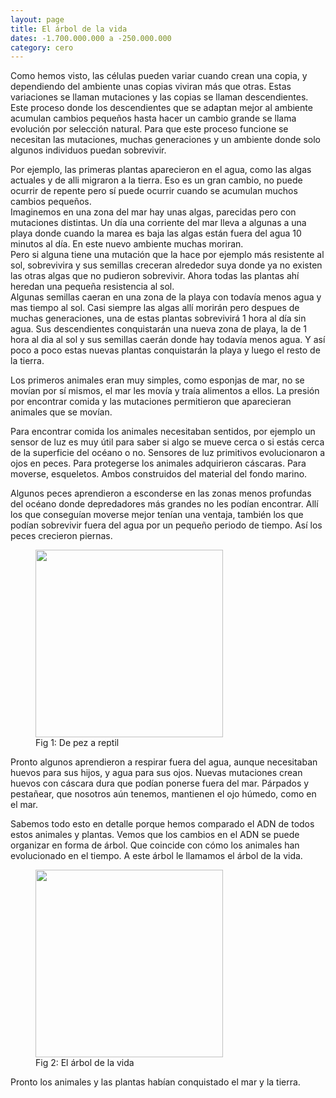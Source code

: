```yaml
---
layout: page
title: El árbol de la vida
dates: -1.700.000.000 a -250.000.000
category: cero
---
```


Como hemos visto, las células pueden variar cuando crean una copia, y dependiendo del ambiente unas copias viviran más que otras. Estas variaciones se llaman mutaciones y las copias se llaman descendientes.  
Este proceso donde los descendientes que se adaptan mejor al ambiente acumulan cambios pequeños hasta hacer un cambio grande se llama evolución por selección natural. Para que este proceso funcione se necesitan las mutaciones, muchas generaciones y un ambiente donde solo algunos individuos puedan sobrevivir.

Por ejemplo, las primeras plantas aparecieron en el agua, como las algas actuales y de alli migraron a la tierra. Eso es un gran cambio, no puede ocurrir de repente pero sí puede ocurrir cuando se acumulan muchos cambios pequeños.  
Imaginemos en una zona del mar hay unas algas, parecidas pero con mutaciones distintas. Un día una corriente del mar lleva a algunas a una playa donde cuando la marea es baja las algas están fuera del agua 10 minutos al día. En este nuevo ambiente muchas moriran.  
Pero si alguna tiene una mutación que la hace por ejemplo más resistente al sol, sobrevivira y sus semillas creceran alrededor suya donde ya no existen las otras algas que no pudieron sobrevivir. Ahora todas las plantas ahí heredan una pequeña resistencia al sol.  
Algunas semillas caeran en una zona de la playa con todavía menos agua y mas tiempo al sol. Casi siempre las algas allí morirán pero despues de muchas generaciones, una de estas plantas sobrevivirá 1 hora al día sin agua. Sus descendientes conquistarán una nueva zona de playa, la de 1 hora al dia al sol y sus semillas caerán donde hay todavía menos agua. Y así poco a poco estas nuevas plantas conquistarán la playa y luego el resto de la tierra.  

Los primeros animales eran muy simples, como esponjas de mar, no se movían por sí mismos, el mar les movía y traía alimentos a ellos. La presión por encontrar comida y las mutaciones permitieron que aparecieran animales que se movían.

Para encontrar comida los animales necesitaban sentidos, por ejemplo un sensor de luz es muy útil para saber si algo se mueve cerca o si estás cerca de la superficie del océano o no. Sensores de luz primitivos evolucionaron a ojos en peces. Para protegerse los animales adquirieron cáscaras. Para moverse, esqueletos. Ambos construidos del material del fondo marino.

Algunos peces aprendieron a esconderse en las zonas menos profundas del océano donde depredadores más grandes no les podían encontrar. Allí los que conseguían moverse mejor tenían una ventaja, también los que podían sobrevivir fuera del agua por un pequeño periodo de tiempo. Así los peces crecieron piernas.

<figure>
    <img src="https://wfdd-live.s3.amazonaws.com/styles/story-full/s3/images/story/comparison_0.gif?itok=AU0Wn1da" width="300" />
    <figcaption>Fig 1: De pez a reptil</figcaption>
</figure>


Pronto algunos aprendieron a respirar fuera del agua, aunque necesitaban huevos para sus hijos, y agua para sus ojos. Nuevas mutaciones crean huevos con cáscara dura que podían ponerse fuera del mar. Párpados y pestañear, que nosotros aún tenemos, mantienen el ojo húmedo, como en el mar.

Sabemos todo esto en detalle porque hemos comparado el ADN de todos estos animales y plantas. Vemos que los cambios en el ADN se puede organizar en forma de árbol. Que coincide con cómo los animales han evolucionado en el tiempo. A este árbol le llamamos el árbol de la vida. 

<figure>
    <img src="https://i.pinimg.com/736x/54/a2/a4/54a2a4647bf11e172809b97bc423d4f0--year--tree-of-life.jpg" width="300" />
    <figcaption>Fig 2: El árbol de la vida</figcaption>
</figure>


Pronto los animales y las plantas habían conquistado el mar y la tierra.
